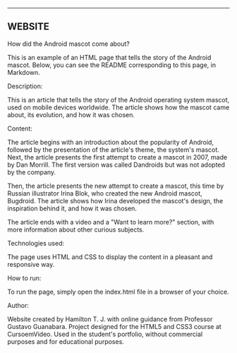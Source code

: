 ---------------------------
WEBSITE
---------------------------

How did the Android mascot come about?

This is an example of an HTML page that tells the story of the Android mascot. Below, you can see the README corresponding to this page, in Markdown.

Description:

This is an article that tells the story of the Android operating system mascot, used on mobile devices worldwide. The article shows how the mascot came about, its evolution, and how it was chosen.

Content:

The article begins with an introduction about the popularity of Android, followed by the presentation of the article's theme, the system's mascot. Next, the article presents the first attempt to create a mascot in 2007, made by Dan Morrill. The first version was called Dandroids but was not adopted by the company.

Then, the article presents the new attempt to create a mascot, this time by Russian illustrator Irina Blok, who created the new Android mascot, Bugdroid. The article shows how Irina developed the mascot's design, the inspiration behind it, and how it was chosen.

The article ends with a video and a "Want to learn more?" section, with more information about other curious subjects.

Technologies used:

The page uses HTML and CSS to display the content in a pleasant and responsive way.

How to run:

To run the page, simply open the index.html file in a browser of your choice.

Author:

Website created by Hamilton T. J. with online guidance from Professor Gustavo Guanabara. 
Project designed for the HTML5 and CSS3 course at CursoemVideo. 
Used in the student's portfolio, without commercial purposes and for educational purposes.
